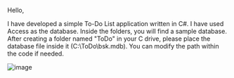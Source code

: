 Hello,

I have developed a simple To-Do List application written in C#. 
I have used Access as the database. Inside the folders, you will find a sample database.
After creating a folder named "ToDo" in your C drive, please place the database file inside it (‪C:\ToDo\bsk.mdb). 
You can modify the path within the code if needed.

![image](https://github.com/ozlemf/ToDoList/assets/105882744/90d7ad41-d776-4439-820f-f5bde65f2637)
